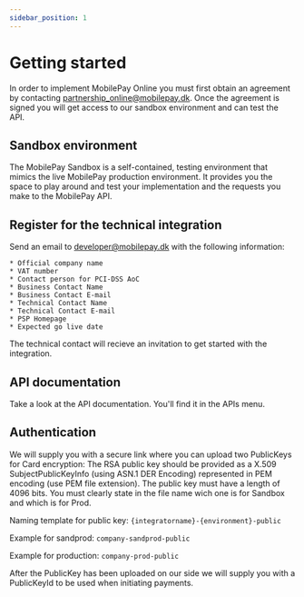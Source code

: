 ```yaml
---
sidebar_position: 1
---
```


# Getting started

In order to implement MobilePay Online you must first obtain an agreement by contacting partnership_online@mobilepay.dk. Once the agreement is signed you will get access to our sandbox environment and can test the API.

## Sandbox environment

The MobilePay Sandbox is a self-contained, testing environment that mimics the live MobilePay production environment. It provides you the space to play around and test your implementation and the requests you make to the MobilePay API.

## Register for the technical integration

Send an email to [developer@mobilepay.dk](mailto:developer@mobilepay.dk?subject=Register%20as%20MobilePay%20Online%20Integrator&body=Hi%20MobilePay%2C%0D%0A%0D%0AOfficial%20company%20name%3A%0D%0AVAT%20number%3A%0D%0A%0D%0AContact%20person%20for%20PCI-DSS%20AoC%3A%0D%0A%0D%0ABusiness%20Contact%20Name%3A%0D%0ABusiness%20Contact%20E-mail%3A%0D%0A%0D%0ATechnical%20Contact%20Name%3A%0D%0ATechnical%20Contact%20E-mail%3A%0D%0A%0D%0APSP%20Homepage%3A%0D%0AExpected%20go%20live%20date%3A%0D%0AAdditional%20information%3A%0D%0A) with the following information:

    * Official company name
    * VAT number
    * Contact person for PCI-DSS AoC
    * Business Contact Name
    * Business Contact E-mail
    * Technical Contact Name
    * Technical Contact E-mail
    * PSP Homepage
    * Expected go live date

The technical contact will recieve an invitation to get started with the integration.

## API documentation

Take a look at the API documentation. You'll find it in the APIs menu.

## Authentication

We will supply you with a secure link where you can upload two PublicKeys for Card encryption: The RSA public key should be provided as a X.509 SubjectPublicKeyInfo (using ASN.1 DER Encoding) represented in PEM encoding (use PEM file extension). The public key must have a length of 4096 bits. You must clearly state in the file name wich one is for Sandbox and which is for Prod.

Naming template for public key: `{integratorname}-{environment}-public`

Example for sandprod: `company-sandprod-public`

Example for production: `company-prod-public`

After the PublicKey has been uploaded on our side we will supply you with a PublicKeyId to be used when initiating payments.
